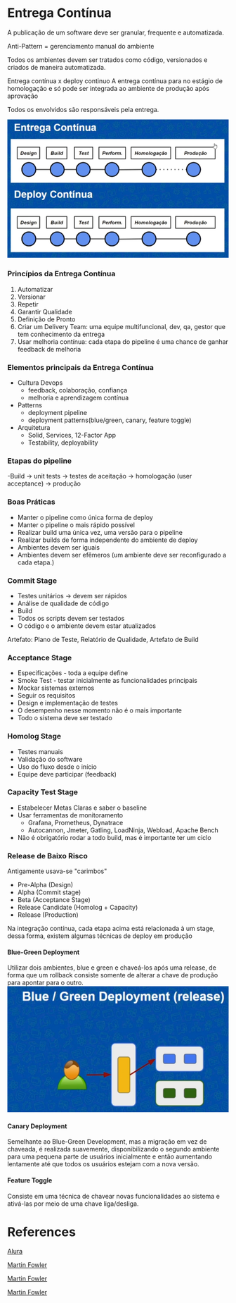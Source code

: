 # Entrega Contínua

A publicação de um software deve ser granular, frequente e automatizada.

Anti-Pattern = gerenciamento manual do ambiente

Todos os ambientes devem ser tratados como código, versionados e criados de maneira automatizada.

Entrega contínua x deploy continuo
A entrega contínua para no estágio de homologação e só pode ser integrada ao ambiente de produção após aprovação

Todos os envolvidos são responsáveis pela entrega.

![deploy](assets/20210919_183710_image.png)

### Princípios da Entrega Contínua

1. Automatizar
2. Versionar
3. Repetir
4. Garantir Qualidade
5. Definição de Pronto
6. Criar um Delivery Team: uma equipe multifuncional, dev, qa, gestor que tem conhecimento da entrega
7. Usar melhoria contínua: cada etapa do pipeline é uma chance de ganhar feedback de melhoria

### Elementos principais da Entrega Contínua

- Cultura Devops
  - feedback, colaboração, confiança
  - melhoria e aprendizagem contínua
- Patterns
  - deployment pipeline
  - deployment patterns(blue/green, canary, feature toggle)
- Arquitetura
  - Solid, Services, 12-Factor App
  - Testability, deployability

### Etapas do pipeline

-Build -> unit tests -> testes de aceitação -> homologação (user acceptance) -> produção

### Boas Práticas

- Manter o pipeline como única forma de deploy
- Manter o pipeline o mais rápido possível
- Realizar build uma única vez, uma versão para o pipeline
- Realizar builds de forma independente do ambiente de deploy
- Ambientes devem ser iguais
- Ambientes devem ser efêmeros (um ambiente deve ser reconfigurado a cada etapa.)

### Commit Stage

- Testes unitários -> devem ser rápidos
- Análise de qualidade de código
- Build
- Todos os scripts devem ser testados
- O código e o ambiente devem estar atualizados

Artefato: Plano de Teste, Relatório de Qualidade, Artefato de Build

### Acceptance Stage

- Especificações - toda a equipe define
- Smoke Test - testar inicialmente as funcionalidades principais
- Mockar sistemas externos
- Seguir os requisitos
- Design e implementação de testes
- O desempenho nesse momento não é o mais importante
- Todo o sistema deve ser testado

### Homolog Stage

- Testes manuais
- Validação do software
- Uso do fluxo desde o início
- Equipe deve participar (feedback)

### Capacity Test Stage

- Estabelecer Metas Claras e saber o baseline
- Usar ferramentas de monitoramento
  - Grafana, Prometheus, Dynatrace
  - Autocannon, Jmeter, Gatling, LoadNinja, Webload, Apache Bench
- Não é obrigatório rodar a todo build, mas é importante ter um ciclo

### Release de Baixo Risco

Antigamente usava-se "carimbos"

- Pre-Alpha (Design)
- Alpha (Commit stage)
- Beta (Acceptance Stage)
- Release Candidate (Homolog + Capacity)
- Release (Production)

Na integração contínua, cada etapa acima está relacionada à um stage, dessa forma, existem algumas técnicas de deploy em produção

#### Blue-Green Deployment

Utilizar dois ambientes, blue e green e chaveá-los após uma release, de forma que um rollback consiste somente de alterar a chave de produção para apontar para o outro.
![](assets/20210919_192238_image.png)

#### Canary Deployment

Semelhante ao Blue-Green Development, mas a migração em vez de chaveada, é realizada suavemente, disponibilizando o segundo ambiente para uma pequena parte de usuários inicialmente e então aumentando lentamente até que todos os usuários estejam com a nova versão.

#### Feature Toggle

Consiste em uma técnica de chavear novas funcionalidades ao sistema e ativá-las por meio de uma chave liga/desliga.

# References

[Alura](https://cursos.alura.com.br/course/entrega-continua-confiabilidade-qualidade)

[Martin Fowler](https://martinfowler.com/bliki/BlueGreenDeployment.html)

[Martin Fowler](https://martinfowler.com/bliki/CanaryRelease.html)

[Martin Fowler](https://martinfowler.com/bliki/FeatureToggle.html)
